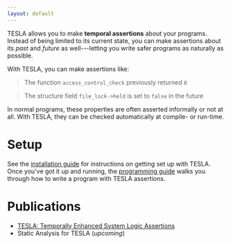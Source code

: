 ```yaml
---
layout: default
---
```


TESLA allows you to make **temporal assertions** about your programs. Instead of
being limited to its current state, you can make assertions about its _past_ and
_future_ as well---letting you write safer programs as naturally as possible.

With TESLA, you can make assertions like:
> The function `access_control_check` previously returned `0`

> The structure field `file_lock->held` is set to `false` in the future

In normal programs, these properties are often asserted informally or not at
all. With TESLA, they can be checked automatically at compile- or run-time.

# Setup

See the [installation guide](installation) for instructions on getting set up
with TESLA. Once you've got it up and running, the [programming
guide](programming) walks you through how to write a program with TESLA
assertions.

# Publications

* [TESLA: Temporally Enhanced System Logic Assertions][tesla-paper]
* Static Analysis for TESLA (_upcoming_)

[tesla-paper]: https://www.cl.cam.ac.uk/research/security/ctsrd/pdfs/201404-eurosys2014-tesla.pdf
